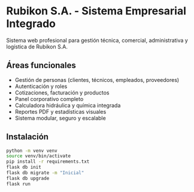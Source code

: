 # Rubikon S.A. - Sistema Empresarial Integrado

Sistema web profesional para gestión técnica, comercial, administrativa y logística de Rubikon S.A.

## Áreas funcionales
- Gestión de personas (clientes, técnicos, empleados, proveedores)
- Autenticación y roles
- Cotizaciones, facturación y productos
- Panel corporativo completo
- Calculadora hidráulica y química integrada
- Reportes PDF y estadísticas visuales
- Sistema modular, seguro y escalable

## Instalación
```bash
python -m venv venv
source venv/bin/activate
pip install -r requirements.txt
flask db init
flask db migrate -m "Inicial"
flask db upgrade
flask run